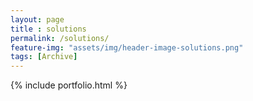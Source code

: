 ```yaml
--- 
layout: page
title : solutions 
permalink: /solutions/ 
feature-img: "assets/img/header-image-solutions.png"
tags: [Archive]
---
```


{% include portfolio.html %}